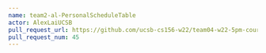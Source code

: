 ```yaml
---
name: team2-al-PersonalScheduleTable
actor: AlexLaiUCSB
pull_request_url: https://github.com/ucsb-cs156-w22/team04-w22-5pm-courses/pull/45
pull_request_num: 45
---
```

